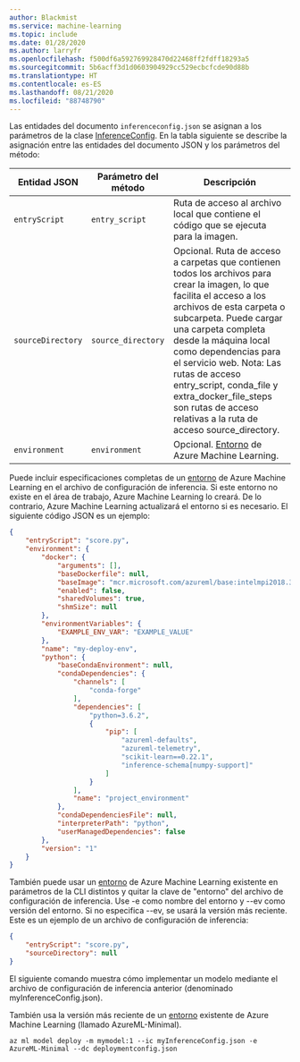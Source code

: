```yaml
---
author: Blackmist
ms.service: machine-learning
ms.topic: include
ms.date: 01/28/2020
ms.author: larryfr
ms.openlocfilehash: f500df6a592769928470d22468ff2fdff18293a5
ms.sourcegitcommit: 5b6acff3d1d0603904929cc529ecbcfcde90d88b
ms.translationtype: HT
ms.contentlocale: es-ES
ms.lasthandoff: 08/21/2020
ms.locfileid: "88748790"
---
```

Las entidades del documento `inferenceconfig.json` se asignan a los parámetros de la clase [InferenceConfig](https://docs.microsoft.com/python/api/azureml-core/azureml.core.model.inferenceconfig?view=azure-ml-py). En la tabla siguiente se describe la asignación entre las entidades del documento JSON y los parámetros del método:

| Entidad JSON | Parámetro del método | Descripción |
| ----- | ----- | ----- |
| `entryScript` | `entry_script` | Ruta de acceso al archivo local que contiene el código que se ejecuta para la imagen. |
| `sourceDirectory` | `source_directory` | Opcional. Ruta de acceso a carpetas que contienen todos los archivos para crear la imagen, lo que facilita el acceso a los archivos de esta carpeta o subcarpeta. Puede cargar una carpeta completa desde la máquina local como dependencias para el servicio web. Nota: Las rutas de acceso entry_script, conda_file y extra_docker_file_steps son rutas de acceso relativas a la ruta de acceso source_directory. |
| `environment` | `environment` | Opcional.  [Entorno](https://docs.microsoft.com/python/api/azureml-core/azureml.core.environment.environment?view=azure-ml-py) de Azure Machine Learning.|

Puede incluir especificaciones completas de un [entorno](https://docs.microsoft.com/python/api/azureml-core/azureml.core.environment.environment?view=azure-ml-py) de Azure Machine Learning en el archivo de configuración de inferencia. Si este entorno no existe en el área de trabajo, Azure Machine Learning lo creará. De lo contrario, Azure Machine Learning actualizará el entorno si es necesario. El siguiente código JSON es un ejemplo:

```json
{
    "entryScript": "score.py",
    "environment": {
        "docker": {
            "arguments": [],
            "baseDockerfile": null,
            "baseImage": "mcr.microsoft.com/azureml/base:intelmpi2018.3-ubuntu16.04",
            "enabled": false,
            "sharedVolumes": true,
            "shmSize": null
        },
        "environmentVariables": {
            "EXAMPLE_ENV_VAR": "EXAMPLE_VALUE"
        },
        "name": "my-deploy-env",
        "python": {
            "baseCondaEnvironment": null,
            "condaDependencies": {
                "channels": [
                    "conda-forge"
                ],
                "dependencies": [
                    "python=3.6.2",
                    {
                        "pip": [
                            "azureml-defaults",
                            "azureml-telemetry",
                            "scikit-learn==0.22.1",
                            "inference-schema[numpy-support]"
                        ]
                    }
                ],
                "name": "project_environment"
            },
            "condaDependenciesFile": null,
            "interpreterPath": "python",
            "userManagedDependencies": false
        },
        "version": "1"
    }
}
```

También puede usar un [entorno](https://docs.microsoft.com/python/api/azureml-core/azureml.core.environment.environment?view=azure-ml-py) de Azure Machine Learning existente en parámetros de la CLI distintos y quitar la clave de "entorno" del archivo de configuración de inferencia. Use -e como nombre del entorno y --ev como versión del entorno. Si no especifica --ev, se usará la versión más reciente. Este es un ejemplo de un archivo de configuración de inferencia:

```json
{
    "entryScript": "score.py",
    "sourceDirectory": null
}
```

El siguiente comando muestra cómo implementar un modelo mediante el archivo de configuración de inferencia anterior (denominado myInferenceConfig.json). 

También usa la versión más reciente de un [entorno](https://docs.microsoft.com/python/api/azureml-core/azureml.core.environment.environment?view=azure-ml-py) existente de Azure Machine Learning (llamado AzureML-Minimal).

```azurecli-interactive
az ml model deploy -m mymodel:1 --ic myInferenceConfig.json -e AzureML-Minimal --dc deploymentconfig.json
```
